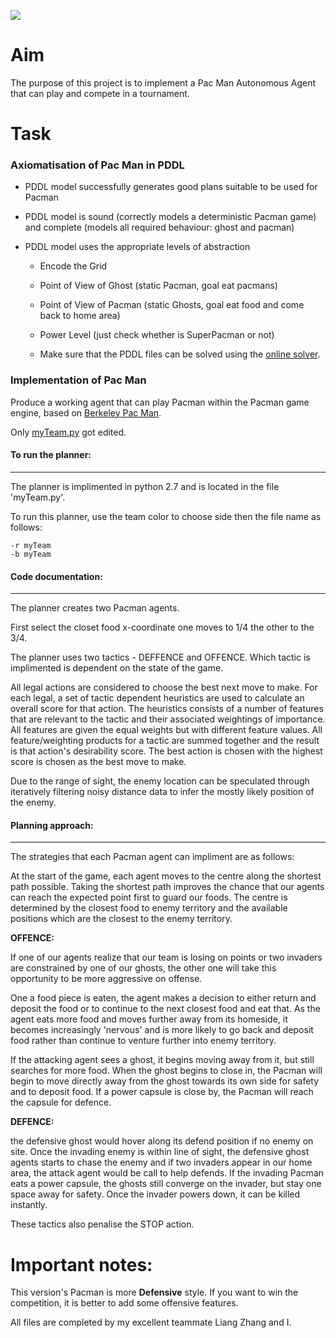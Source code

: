 ![](https://s3-us-west-2.amazonaws.com/cs188websitecontent/projects/release/contest/v1/002/capture_the_flag.png)

# Aim

The purpose of this project is to implement a Pac Man Autonomous Agent that can play and compete in a tournament.

# Task

### Axiomatisation of Pac Man in PDDL

* PDDL model successfully generates good plans suitable to be used for Pacman

* PDDL model is sound (correctly models a deterministic Pacman game) and complete (models all required behaviour: ghost and pacman)

* PDDL model uses the appropriate levels of abstraction

    - Encode the Grid

    - Point of View of Ghost (static Pacman, goal eat pacmans)

    - Point of View of Pacman (static Ghosts, goal eat food and come back to home area)

    - Power Level (just check whether is SuperPacman or not)
        
    - Make sure that the PDDL files can be solved using the [online solver](http://editor.planning.domains/).

### Implementation of Pac Man

Produce a working agent that can play Pacman within the Pacman game engine, based on [Berkeley Pac Man](http://ai.berkeley.edu/contest.html).

Only [myTeam.py](https://github.com/gaoxiangyu369/Pacman/blob/master/Pacman_Capture_the_Flag/contest/myTeam.py) got edited.

#### To run the planner:

-------

The planner is implimented in python 2.7 and is located in the file 'myTeam.py'.

To run this planner, use the team color to choose side then the file name as follows:

```
-r myTeam
-b myTeam
```

#### Code documentation:

-------


The planner creates two Pacman agents. 

First select the closet food x-coordinate one moves to 1/4 the other to the 3/4. 

The planner uses two tactics - DEFFENCE and OFFENCE. Which tactic is implimented is dependent on the state of the game.

All legal actions are considered to choose the best next move to make. For each legal, a set of tactic dependent heuristics are used to calculate an overall score for that action. The heuristics consists of a number of features that are relevant to the tactic and their associated weightings of importance. All features are given the equal weights but with different feature values. All feature/weighting products for a tactic are summed together and the result is that action's desirability score. The best action is chosen with the highest score is chosen as the best move to make.

Due to the range of sight, the enemy location can be speculated through iteratively filtering noisy distance data to infer the mostly likely position of the enemy.

#### Planning approach:

-------

The strategies that each Pacman agent can impliment are as follows:

At the start of the game, each agent moves to the centre along the shortest path possible. Taking the shortest path improves the chance that our agents can reach the expected point first to guard our foods. The centre is determined by the closest food to enemy territory and the available positions which are the closest to the enemy territory.
 
**OFFENCE:**

If one of our agents realize that our team is losing on points or two invaders are constrained by one of our ghosts, the other one will take this opportunity to be more aggressive on offense. 

One a food piece is eaten, the agent makes a decision to either return and deposit the food or to continue to the next closest food and eat that. As the agent eats more food and moves further away from its homeside, it becomes increasingly 'nervous' and is more likely to go back and deposit food rather than continue to venture further into enemy territory. 

If the attacking agent sees a ghost, it begins moving away from it, but still searches for more food. When the ghost begins to close in, the Pacman will begin to move directly away from the ghost towards its own side for safety and to deposit food. If a power capsule is close by, the Pacman will reach the capsule for defence. 

**DEFENCE:**

the defensive ghost would hover along its defend position if no enemy on site.
Once the invading enemy is within line of sight, the defensive ghost agents starts to chase the enemy and if two invaders appear in our home area, the attack agent would be call to help defends. If the invading Pacman eats a power capsule, the ghosts still converge on the invader, but stay one space away for safety. Once the invader powers down, it can be killed instantly. 

These tactics also penalise the STOP action.

# Important notes:

This version's Pacman is more **Defensive** style. If you want to win the competition, it is better to add some offensive features.

All files are completed by my excellent teammate Liang Zhang and I.
